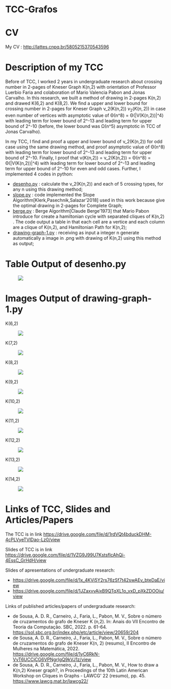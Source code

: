 # TCC-Grafos

# CV

My CV : http://lattes.cnpq.br/5805215370543596

# Description of my TCC

Before of TCC, I worked 2 years in undergraduate research about crossing number in 2-pages of Kneser Graph K(n,2) with orientation of Professor Luerbio Faria and colaboration of Mario Valencia Pabon and Jonas Carvalho.
In this research, we built a method of drawing in 2-pages K(n,2) and drawed K(6,2) and K(8,2). We find a upper and lower bound for crossing number in 2-pages for Kneser Graph &nu;_2(K(n,2)) $\nu_2(K(n,2))$ in case even number of vertices with asymptotic value of &Theta;(n^8) = &Theta;(|V(K(n,2))|^4) with leading term for lower bound of 2^-13 and leading term for upper bound of 2^-10 (before, the lower bound was &Omega;(n^5) asymptotic in TCC of Jonas Carvalho).

In my TCC, I find and proof a upper and lower bound of &nu;_2(K(n,2)) for odd case using the same drawing method, and proof asymptotic value of &Theta;(n^8) with leading term for lower bound of 2^-13 and leading term for upper bound of 2^-10. Finally, I proof that &nu;(K(n,2)) = &nu;_2(K(n,2)) = &Theta;(n^8) = &Theta;(|V(K(n,2))|^4) with leading term for lower bound of 2^-13 and leading term for upper bound of 2^-10 for even and odd cases. Further, I implemented 4 codes in python:

- [desenho.py](https://github.com/AntonioDRSousa/TCC-Grafos/blob/main/desenho.py) : calculate the &nu;_2(K(n,2)) and each of 5 crossing types, for any n using this drawing method;
- [slope.py](https://github.com/AntonioDRSousa/TCC-Grafos/blob/main/slope.py) : code implemented the Slope Algorithm[Klerk,Pasechnik,Salazar’2018] used in this work because give the optimal drawing in 2-pages for Complete Graph;
- [berge.py](https://github.com/AntonioDRSousa/TCC-Grafos/blob/main/berge.py) : Berge Algorithm[Claude Berge’1973] that Mario Pabon introduce for create a hamiltonian cycle with separated cliques of K(n,2) . The code output a table in that each cell are a vertice and each column are a clique of K(n,2), and  Hamiltonian Path for K(n,2);
- [drawing-graph-1.py](https://github.com/AntonioDRSousa/TCC-Grafos/blob/main/drawing-graph-1.py) : receiving as input a integer n generate automatically a image in .png with drawing of K(n,2) using this method as output;

# Table Output of desenho.py

<figure>
	<img src="img/table.jpg">
</figure>

# Images Output of drawing-graph-1.py

K(6,2)
<figure>
	<img src="img/k62.jpg">
</figure>

K(7,2)
<figure>
	<img src="img/k72.jpg">
</figure>

K(8,2)
<figure>
	<img src="img/k82.jpg">
</figure>

K(9,2)
<figure>
	<img src="img/k92.jpg">
</figure>

K(10,2)
<figure>
	<img src="img/k102.jpg">
</figure>

K(11,2)
<figure>
	<img src="img/k112.jpg">
</figure>

K(12,2)
<figure>
	<img src="img/k122.jpg">
</figure>

K(13,2)
<figure>
	<img src="img/k132.jpg">
</figure>

K(14,2)
<figure>
	<img src="img/k142.jpg">
</figure>

# Links of TCC, Slides and Articles/Papers

The TCC is in link https://drive.google.com/file/d/1rdVQt4bduckDHM-4cPLVyeTVlDao-Lz0/view

Slides of TCC is in link https://drive.google.com/file/d/1VZG9J99U7KstsfIcAhQi-4EssC_GrHdH/view

Slides of apresentations of undergraduate research: 
- https://drive.google.com/file/d/1x_4KVi5Y2rs76zSf7t42swAEv_bteDaE/view
- https://drive.google.com/file/d/1JZaxvvAixB9QTqXL1o_vxD_pXkZDOOiu/view

Links of published articles/papers of undergraduate research:
- de Sousa, A. D. R., Carneiro, J., Faria, L., Pabon, M. V., Sobre o número de cruzamentos do grafo de Kneser K (n,2). In: Anais do VII Encontro de Teoria da Computação. SBC, 2022. p. 61-64. https://sol.sbc.org.br/index.php/etc/article/view/20659/204
- de Sousa, A. D. R., Carneiro, J., Faria, L., Pabon, M. V., Sobre o número de cruzamentos do grafo de Kneser K(n, 2) (resumo), II Encontro de Mulheres na Matemática, 2022. https://drive.google.com/file/d/1yC6RkN-VvT6UCCjCG6VPNgrIgQ9kVJ1z/view
- de Sousa, A. D. R., Carneiro, J., Faria, L., Pabon, M. V., How to draw a K(n,2) Kneser graph?, in Proceedings of the 10th Latin American Workshop on Cliques in Graphs - LAWCG' 22 (resumo), pp. 45. https://www.lawcg.mat.br/lawcg22/


